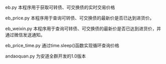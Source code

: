 eb.py   本程序用于获取可转债、可交换债的实时交易价格

eb_price.py    本程序用于查询可转债、可交换债的最新价是否已达到进货价。

eb_weixin.py    本程序用于查询可转债、可交换债的最新价是否已达到进货价，并通过微信发送通知。

eb_price_time.py    通过time.sleep()函数实现循环查询价格

andaoquan.py    为安道全群开发的1.0版本
